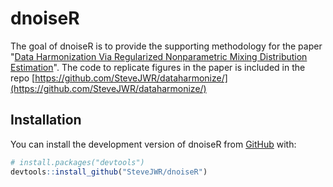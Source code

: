 

# dnoiseR

<!-- badges: start -->
<!-- badges: end -->

The goal of dnoiseR is to provide the supporting methodology for the paper "[Data Harmonization Via Regularized Nonparametric Mixing Distribution Estimation](https://arxiv.org/abs/2110.06077)". The code to replicate figures in the paper is included in the repo [https://github.com/SteveJWR/dataharmonize/](https://github.com/SteveJWR/dataharmonize/)

## Installation

You can install the development version of dnoiseR from
[GitHub](https://github.com/) with:

``` r
# install.packages("devtools")
devtools::install_github("SteveJWR/dnoiseR")
```

